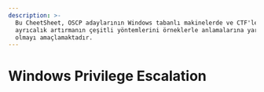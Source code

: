 ```yaml
---
description: >-
  Bu CheetSheet, OSCP adaylarının Windows tabanlı makinelerde ve CTF'lerde
  ayrıcalık artırmanın çeşitli yöntemlerini örneklerle anlamalarına yardımcı
  olmayı amaçlamaktadır.
---
```


# Windows Privilege Escalation

